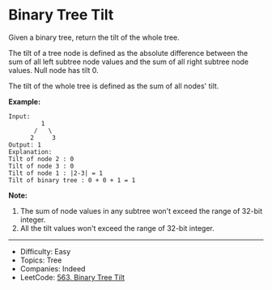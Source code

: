 # Binary Tree Tilt

Given a binary tree, return the tilt of the whole tree.

The tilt of a tree node is defined as the absolute difference between the sum of all left subtree node values and the sum of all right subtree node values. Null node has tilt 0.

The tilt of the whole tree is defined as the sum of all nodes' tilt.

**Example:**
```
Input: 
         1
       /   \
      2     3
Output: 1
Explanation: 
Tilt of node 2 : 0
Tilt of node 3 : 0
Tilt of node 1 : |2-3| = 1
Tilt of binary tree : 0 + 0 + 1 = 1
```
**Note:**

1. The sum of node values in any subtree won't exceed the range of 32-bit integer.
2. All the tilt values won't exceed the range of 32-bit integer.

---

* Difficulty: Easy
* Topics: Tree
* Companies: Indeed
* LeetCode: [563. Binary Tree Tilt](https://leetcode.com/problems/binary-tree-tilt/description/)
